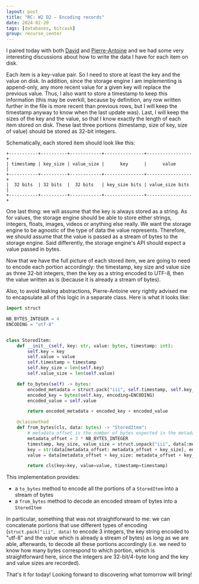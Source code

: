 ```yaml
---
layout: post
title: "RC: W2 D2 — Encoding records"
date: 2024-02-20
tags: [databases, bitcask]
group: recurse_center
---
```


I paired today with both [David](https://github.com/DaWei8823) and [Pierre-Antoine](https://github.com/PABannier) and we had some very interesting discussions about how to write the
data I have for each item on disk.

Each item is a key-value pair. So I need to store at least the key and the value on disk.
In addition, since the storage engine I am implementing is append-only, any more recent value for a given key will
replace the previous value. Thus, I also want to store a timestamp to keep this information (this may be overkill,
because by definition, any row written further in the file is more recent than previous rows, but I will keep the
timestamp anyway to know when the last update was).
Last, I will keep the sizes of the key and the value, so that I know exactly the length of each item stored on disk.
These last three portions (timestamp, size of key, size of value) should be stored as 32-bit integers.

Schematically, each stored item should look like this:

```text
+-----------+----------+------------+---------------+-----------------+
| timestamp | key_size | value_size |      key      |      value      |
+-----------+----------+------------+---------------+-----------------+
|  32 bits  | 32 bits  |  32 bits   | key_size bits | value_size bits |
+-----------+----------+------------+---------------+-----------------+

```


One last thing: we will assume that the key is always stored as a string.
As for values, the storage engine should be able to store either strings, integers, floats, images, videos or anything
else really.
We want the storage engine to be agnostic of the type of data the value represents.
Therefore, we should assume that the value is passed as a stream of bytes to the storage engine.
Said differently, the storage engine's API should expect a value passed in bytes.

Now that we have the full picture of each stored item, we are going to need to encode each portion accordingly:
the timestamp, key size and value size as three 32-bit integers, then the key as a string encoded to UTF-8, then the
value written as is (because it is already a stream of bytes).

Also, to avoid leaking abstractions, Pierre-Antoine very rightly advised me to encapsulate all of this logic in a
separate class. Here is what it looks like:

```python
import struct

NB_BYTES_INTEGER = 4
ENCODING = "utf-8"


class StoredItem:
    def __init__(self, key: str, value: bytes, timestamp: int):
        self.key = key
        self.value = value
        self.timestamp = timestamp
        self.key_size = len(self.key)
        self.value_size = len(self.value)

    def to_bytes(self) -> bytes:
        encoded_metadata = struct.pack("iii", self.timestamp, self.key_size, self.value_size)
        encoded_key = bytes(self.key, encoding=ENCODING)
        encoded_value = self.value

        return encoded_metadata + encoded_key + encoded_value

    @classmethod
    def from_bytes(cls, data: bytes) -> "StoredItem":
        # metadata_offset is the number of bytes expected in the metadata
        metadata_offset = 3 * NB_BYTES_INTEGER
        timestamp, key_size, value_size = struct.unpack("iii", data[:metadata_offset])
        key = str(data[metadata_offset: metadata_offset + key_size], encoding=ENCODING)
        value = data[metadata_offset + key_size: metadata_offset + key_size + value_size]

        return cls(key=key, value=value, timestamp=timestamp)

```

This implementation provides:

- a `to_bytes` method to encode all the portions of a `StoredItem` into a stream of bytes
- a `from_bytes` method to decode an encoded stream of bytes into a `StoredItem`

In particular, something that was not straightforward to me: we can concatenate portions that use different types of
encoding (`struct.pack("iii", data)` to encode 3 integers, the key string encoded to "utf-8" and the value which is
already a stream of bytes) as long as we are able, afterwards, to decode all these portions accordingly (i.e. we need
to know how many bytes correspond to which portion, which is straightforward here, since the integers are 32-bit/4-byte
long and the key and value sizes are recorded).

That's it for today! Looking forward to discovering what tomorrow will bring!
